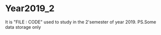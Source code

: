 # Year2019_2
It is "FILE : CODE" used to study in the 2'semester of year 2019.
PS.Some data storage only
